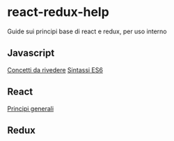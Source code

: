 # react-redux-help
Guide sui principi base di react e redux, per uso interno

## Javascript
  [Concetti da rivedere]()
  [Sintassi ES6](pages/es6-basics.md)
## React
  [Principi generali](pages/react-core.md)
## Redux
